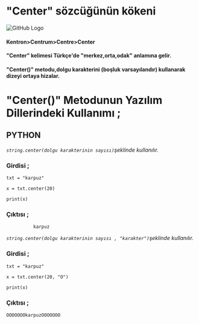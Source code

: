 # "Center" sözcüğünün kökeni
![GitHub Logo](/belgelik/görseller/etimoloji/center.png)
#### Kentron>Centrum>Centre>Center
#### "Center" kelimesi Türkçe'de "merkez,orta,odak" anlamına gelir.
#### "Center()" metodu,dolgu karakterini (boşluk varsayılandır) kullanarak dizeyi ortaya hizalar.
# "Center()" Metodunun Yazılım Dillerindeki Kullanımı ;
## **PYTHON**
*`string.center(dolgu karakterinin sayısı)`şeklinde kullanılır.*
### Girdisi ;
```
txt = "karpuz"

x = txt.center(20)

print(x)
```
### Çıktısı ;
```
          karpuz
```
*`string.center(dolgu karakterinin sayısı , "karakter")`şeklinde kullanılır.*
### Girdisi ;
```
txt = "karpuz"

x = txt.center(20, "O")

print(x)
```
### Çıktısı ;
```
OOOOOOOkarpuzOOOOOOO
```





